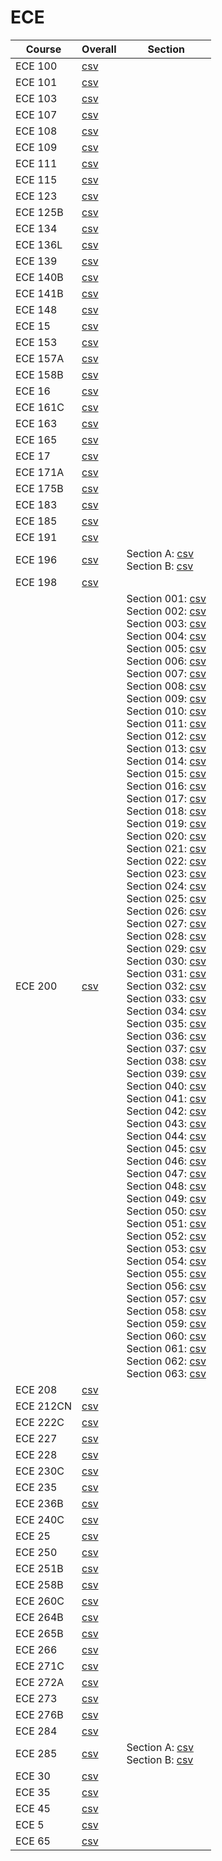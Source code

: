 # ECE

| Course | Overall | Section |
| ------ | ------- | ------- |
| ECE 100 | [csv](https://github.com/UCSD-Historical-Enrollment-Data/2024Spring/blob/main/overall/ECE%20100.csv) |  |
| ECE 101 | [csv](https://github.com/UCSD-Historical-Enrollment-Data/2024Spring/blob/main/overall/ECE%20101.csv) |  |
| ECE 103 | [csv](https://github.com/UCSD-Historical-Enrollment-Data/2024Spring/blob/main/overall/ECE%20103.csv) |  |
| ECE 107 | [csv](https://github.com/UCSD-Historical-Enrollment-Data/2024Spring/blob/main/overall/ECE%20107.csv) |  |
| ECE 108 | [csv](https://github.com/UCSD-Historical-Enrollment-Data/2024Spring/blob/main/overall/ECE%20108.csv) |  |
| ECE 109 | [csv](https://github.com/UCSD-Historical-Enrollment-Data/2024Spring/blob/main/overall/ECE%20109.csv) |  |
| ECE 111 | [csv](https://github.com/UCSD-Historical-Enrollment-Data/2024Spring/blob/main/overall/ECE%20111.csv) |  |
| ECE 115 | [csv](https://github.com/UCSD-Historical-Enrollment-Data/2024Spring/blob/main/overall/ECE%20115.csv) |  |
| ECE 123 | [csv](https://github.com/UCSD-Historical-Enrollment-Data/2024Spring/blob/main/overall/ECE%20123.csv) |  |
| ECE 125B | [csv](https://github.com/UCSD-Historical-Enrollment-Data/2024Spring/blob/main/overall/ECE%20125B.csv) |  |
| ECE 134 | [csv](https://github.com/UCSD-Historical-Enrollment-Data/2024Spring/blob/main/overall/ECE%20134.csv) |  |
| ECE 136L | [csv](https://github.com/UCSD-Historical-Enrollment-Data/2024Spring/blob/main/overall/ECE%20136L.csv) |  |
| ECE 139 | [csv](https://github.com/UCSD-Historical-Enrollment-Data/2024Spring/blob/main/overall/ECE%20139.csv) |  |
| ECE 140B | [csv](https://github.com/UCSD-Historical-Enrollment-Data/2024Spring/blob/main/overall/ECE%20140B.csv) |  |
| ECE 141B | [csv](https://github.com/UCSD-Historical-Enrollment-Data/2024Spring/blob/main/overall/ECE%20141B.csv) |  |
| ECE 148 | [csv](https://github.com/UCSD-Historical-Enrollment-Data/2024Spring/blob/main/overall/ECE%20148.csv) |  |
| ECE 15 | [csv](https://github.com/UCSD-Historical-Enrollment-Data/2024Spring/blob/main/overall/ECE%2015.csv) |  |
| ECE 153 | [csv](https://github.com/UCSD-Historical-Enrollment-Data/2024Spring/blob/main/overall/ECE%20153.csv) |  |
| ECE 157A | [csv](https://github.com/UCSD-Historical-Enrollment-Data/2024Spring/blob/main/overall/ECE%20157A.csv) |  |
| ECE 158B | [csv](https://github.com/UCSD-Historical-Enrollment-Data/2024Spring/blob/main/overall/ECE%20158B.csv) |  |
| ECE 16 | [csv](https://github.com/UCSD-Historical-Enrollment-Data/2024Spring/blob/main/overall/ECE%2016.csv) |  |
| ECE 161C | [csv](https://github.com/UCSD-Historical-Enrollment-Data/2024Spring/blob/main/overall/ECE%20161C.csv) |  |
| ECE 163 | [csv](https://github.com/UCSD-Historical-Enrollment-Data/2024Spring/blob/main/overall/ECE%20163.csv) |  |
| ECE 165 | [csv](https://github.com/UCSD-Historical-Enrollment-Data/2024Spring/blob/main/overall/ECE%20165.csv) |  |
| ECE 17 | [csv](https://github.com/UCSD-Historical-Enrollment-Data/2024Spring/blob/main/overall/ECE%2017.csv) |  |
| ECE 171A | [csv](https://github.com/UCSD-Historical-Enrollment-Data/2024Spring/blob/main/overall/ECE%20171A.csv) |  |
| ECE 175B | [csv](https://github.com/UCSD-Historical-Enrollment-Data/2024Spring/blob/main/overall/ECE%20175B.csv) |  |
| ECE 183 | [csv](https://github.com/UCSD-Historical-Enrollment-Data/2024Spring/blob/main/overall/ECE%20183.csv) |  |
| ECE 185 | [csv](https://github.com/UCSD-Historical-Enrollment-Data/2024Spring/blob/main/overall/ECE%20185.csv) |  |
| ECE 191 | [csv](https://github.com/UCSD-Historical-Enrollment-Data/2024Spring/blob/main/overall/ECE%20191.csv) |  |
| ECE 196 | [csv](https://github.com/UCSD-Historical-Enrollment-Data/2024Spring/blob/main/overall/ECE%20196.csv) | Section A: [csv](https://github.com/UCSD-Historical-Enrollment-Data/2024Spring/blob/main/section/ECE%20196_A.csv)<br>Section B: [csv](https://github.com/UCSD-Historical-Enrollment-Data/2024Spring/blob/main/section/ECE%20196_B.csv) |
| ECE 198 | [csv](https://github.com/UCSD-Historical-Enrollment-Data/2024Spring/blob/main/overall/ECE%20198.csv) |  |
| ECE 200 | [csv](https://github.com/UCSD-Historical-Enrollment-Data/2024Spring/blob/main/overall/ECE%20200.csv) | Section 001: [csv](https://github.com/UCSD-Historical-Enrollment-Data/2024Spring/blob/main/section/ECE%20200_001.csv)<br>Section 002: [csv](https://github.com/UCSD-Historical-Enrollment-Data/2024Spring/blob/main/section/ECE%20200_002.csv)<br>Section 003: [csv](https://github.com/UCSD-Historical-Enrollment-Data/2024Spring/blob/main/section/ECE%20200_003.csv)<br>Section 004: [csv](https://github.com/UCSD-Historical-Enrollment-Data/2024Spring/blob/main/section/ECE%20200_004.csv)<br>Section 005: [csv](https://github.com/UCSD-Historical-Enrollment-Data/2024Spring/blob/main/section/ECE%20200_005.csv)<br>Section 006: [csv](https://github.com/UCSD-Historical-Enrollment-Data/2024Spring/blob/main/section/ECE%20200_006.csv)<br>Section 007: [csv](https://github.com/UCSD-Historical-Enrollment-Data/2024Spring/blob/main/section/ECE%20200_007.csv)<br>Section 008: [csv](https://github.com/UCSD-Historical-Enrollment-Data/2024Spring/blob/main/section/ECE%20200_008.csv)<br>Section 009: [csv](https://github.com/UCSD-Historical-Enrollment-Data/2024Spring/blob/main/section/ECE%20200_009.csv)<br>Section 010: [csv](https://github.com/UCSD-Historical-Enrollment-Data/2024Spring/blob/main/section/ECE%20200_010.csv)<br>Section 011: [csv](https://github.com/UCSD-Historical-Enrollment-Data/2024Spring/blob/main/section/ECE%20200_011.csv)<br>Section 012: [csv](https://github.com/UCSD-Historical-Enrollment-Data/2024Spring/blob/main/section/ECE%20200_012.csv)<br>Section 013: [csv](https://github.com/UCSD-Historical-Enrollment-Data/2024Spring/blob/main/section/ECE%20200_013.csv)<br>Section 014: [csv](https://github.com/UCSD-Historical-Enrollment-Data/2024Spring/blob/main/section/ECE%20200_014.csv)<br>Section 015: [csv](https://github.com/UCSD-Historical-Enrollment-Data/2024Spring/blob/main/section/ECE%20200_015.csv)<br>Section 016: [csv](https://github.com/UCSD-Historical-Enrollment-Data/2024Spring/blob/main/section/ECE%20200_016.csv)<br>Section 017: [csv](https://github.com/UCSD-Historical-Enrollment-Data/2024Spring/blob/main/section/ECE%20200_017.csv)<br>Section 018: [csv](https://github.com/UCSD-Historical-Enrollment-Data/2024Spring/blob/main/section/ECE%20200_018.csv)<br>Section 019: [csv](https://github.com/UCSD-Historical-Enrollment-Data/2024Spring/blob/main/section/ECE%20200_019.csv)<br>Section 020: [csv](https://github.com/UCSD-Historical-Enrollment-Data/2024Spring/blob/main/section/ECE%20200_020.csv)<br>Section 021: [csv](https://github.com/UCSD-Historical-Enrollment-Data/2024Spring/blob/main/section/ECE%20200_021.csv)<br>Section 022: [csv](https://github.com/UCSD-Historical-Enrollment-Data/2024Spring/blob/main/section/ECE%20200_022.csv)<br>Section 023: [csv](https://github.com/UCSD-Historical-Enrollment-Data/2024Spring/blob/main/section/ECE%20200_023.csv)<br>Section 024: [csv](https://github.com/UCSD-Historical-Enrollment-Data/2024Spring/blob/main/section/ECE%20200_024.csv)<br>Section 025: [csv](https://github.com/UCSD-Historical-Enrollment-Data/2024Spring/blob/main/section/ECE%20200_025.csv)<br>Section 026: [csv](https://github.com/UCSD-Historical-Enrollment-Data/2024Spring/blob/main/section/ECE%20200_026.csv)<br>Section 027: [csv](https://github.com/UCSD-Historical-Enrollment-Data/2024Spring/blob/main/section/ECE%20200_027.csv)<br>Section 028: [csv](https://github.com/UCSD-Historical-Enrollment-Data/2024Spring/blob/main/section/ECE%20200_028.csv)<br>Section 029: [csv](https://github.com/UCSD-Historical-Enrollment-Data/2024Spring/blob/main/section/ECE%20200_029.csv)<br>Section 030: [csv](https://github.com/UCSD-Historical-Enrollment-Data/2024Spring/blob/main/section/ECE%20200_030.csv)<br>Section 031: [csv](https://github.com/UCSD-Historical-Enrollment-Data/2024Spring/blob/main/section/ECE%20200_031.csv)<br>Section 032: [csv](https://github.com/UCSD-Historical-Enrollment-Data/2024Spring/blob/main/section/ECE%20200_032.csv)<br>Section 033: [csv](https://github.com/UCSD-Historical-Enrollment-Data/2024Spring/blob/main/section/ECE%20200_033.csv)<br>Section 034: [csv](https://github.com/UCSD-Historical-Enrollment-Data/2024Spring/blob/main/section/ECE%20200_034.csv)<br>Section 035: [csv](https://github.com/UCSD-Historical-Enrollment-Data/2024Spring/blob/main/section/ECE%20200_035.csv)<br>Section 036: [csv](https://github.com/UCSD-Historical-Enrollment-Data/2024Spring/blob/main/section/ECE%20200_036.csv)<br>Section 037: [csv](https://github.com/UCSD-Historical-Enrollment-Data/2024Spring/blob/main/section/ECE%20200_037.csv)<br>Section 038: [csv](https://github.com/UCSD-Historical-Enrollment-Data/2024Spring/blob/main/section/ECE%20200_038.csv)<br>Section 039: [csv](https://github.com/UCSD-Historical-Enrollment-Data/2024Spring/blob/main/section/ECE%20200_039.csv)<br>Section 040: [csv](https://github.com/UCSD-Historical-Enrollment-Data/2024Spring/blob/main/section/ECE%20200_040.csv)<br>Section 041: [csv](https://github.com/UCSD-Historical-Enrollment-Data/2024Spring/blob/main/section/ECE%20200_041.csv)<br>Section 042: [csv](https://github.com/UCSD-Historical-Enrollment-Data/2024Spring/blob/main/section/ECE%20200_042.csv)<br>Section 043: [csv](https://github.com/UCSD-Historical-Enrollment-Data/2024Spring/blob/main/section/ECE%20200_043.csv)<br>Section 044: [csv](https://github.com/UCSD-Historical-Enrollment-Data/2024Spring/blob/main/section/ECE%20200_044.csv)<br>Section 045: [csv](https://github.com/UCSD-Historical-Enrollment-Data/2024Spring/blob/main/section/ECE%20200_045.csv)<br>Section 046: [csv](https://github.com/UCSD-Historical-Enrollment-Data/2024Spring/blob/main/section/ECE%20200_046.csv)<br>Section 047: [csv](https://github.com/UCSD-Historical-Enrollment-Data/2024Spring/blob/main/section/ECE%20200_047.csv)<br>Section 048: [csv](https://github.com/UCSD-Historical-Enrollment-Data/2024Spring/blob/main/section/ECE%20200_048.csv)<br>Section 049: [csv](https://github.com/UCSD-Historical-Enrollment-Data/2024Spring/blob/main/section/ECE%20200_049.csv)<br>Section 050: [csv](https://github.com/UCSD-Historical-Enrollment-Data/2024Spring/blob/main/section/ECE%20200_050.csv)<br>Section 051: [csv](https://github.com/UCSD-Historical-Enrollment-Data/2024Spring/blob/main/section/ECE%20200_051.csv)<br>Section 052: [csv](https://github.com/UCSD-Historical-Enrollment-Data/2024Spring/blob/main/section/ECE%20200_052.csv)<br>Section 053: [csv](https://github.com/UCSD-Historical-Enrollment-Data/2024Spring/blob/main/section/ECE%20200_053.csv)<br>Section 054: [csv](https://github.com/UCSD-Historical-Enrollment-Data/2024Spring/blob/main/section/ECE%20200_054.csv)<br>Section 055: [csv](https://github.com/UCSD-Historical-Enrollment-Data/2024Spring/blob/main/section/ECE%20200_055.csv)<br>Section 056: [csv](https://github.com/UCSD-Historical-Enrollment-Data/2024Spring/blob/main/section/ECE%20200_056.csv)<br>Section 057: [csv](https://github.com/UCSD-Historical-Enrollment-Data/2024Spring/blob/main/section/ECE%20200_057.csv)<br>Section 058: [csv](https://github.com/UCSD-Historical-Enrollment-Data/2024Spring/blob/main/section/ECE%20200_058.csv)<br>Section 059: [csv](https://github.com/UCSD-Historical-Enrollment-Data/2024Spring/blob/main/section/ECE%20200_059.csv)<br>Section 060: [csv](https://github.com/UCSD-Historical-Enrollment-Data/2024Spring/blob/main/section/ECE%20200_060.csv)<br>Section 061: [csv](https://github.com/UCSD-Historical-Enrollment-Data/2024Spring/blob/main/section/ECE%20200_061.csv)<br>Section 062: [csv](https://github.com/UCSD-Historical-Enrollment-Data/2024Spring/blob/main/section/ECE%20200_062.csv)<br>Section 063: [csv](https://github.com/UCSD-Historical-Enrollment-Data/2024Spring/blob/main/section/ECE%20200_063.csv) |
| ECE 208 | [csv](https://github.com/UCSD-Historical-Enrollment-Data/2024Spring/blob/main/overall/ECE%20208.csv) |  |
| ECE 212CN | [csv](https://github.com/UCSD-Historical-Enrollment-Data/2024Spring/blob/main/overall/ECE%20212CN.csv) |  |
| ECE 222C | [csv](https://github.com/UCSD-Historical-Enrollment-Data/2024Spring/blob/main/overall/ECE%20222C.csv) |  |
| ECE 227 | [csv](https://github.com/UCSD-Historical-Enrollment-Data/2024Spring/blob/main/overall/ECE%20227.csv) |  |
| ECE 228 | [csv](https://github.com/UCSD-Historical-Enrollment-Data/2024Spring/blob/main/overall/ECE%20228.csv) |  |
| ECE 230C | [csv](https://github.com/UCSD-Historical-Enrollment-Data/2024Spring/blob/main/overall/ECE%20230C.csv) |  |
| ECE 235 | [csv](https://github.com/UCSD-Historical-Enrollment-Data/2024Spring/blob/main/overall/ECE%20235.csv) |  |
| ECE 236B | [csv](https://github.com/UCSD-Historical-Enrollment-Data/2024Spring/blob/main/overall/ECE%20236B.csv) |  |
| ECE 240C | [csv](https://github.com/UCSD-Historical-Enrollment-Data/2024Spring/blob/main/overall/ECE%20240C.csv) |  |
| ECE 25 | [csv](https://github.com/UCSD-Historical-Enrollment-Data/2024Spring/blob/main/overall/ECE%2025.csv) |  |
| ECE 250 | [csv](https://github.com/UCSD-Historical-Enrollment-Data/2024Spring/blob/main/overall/ECE%20250.csv) |  |
| ECE 251B | [csv](https://github.com/UCSD-Historical-Enrollment-Data/2024Spring/blob/main/overall/ECE%20251B.csv) |  |
| ECE 258B | [csv](https://github.com/UCSD-Historical-Enrollment-Data/2024Spring/blob/main/overall/ECE%20258B.csv) |  |
| ECE 260C | [csv](https://github.com/UCSD-Historical-Enrollment-Data/2024Spring/blob/main/overall/ECE%20260C.csv) |  |
| ECE 264B | [csv](https://github.com/UCSD-Historical-Enrollment-Data/2024Spring/blob/main/overall/ECE%20264B.csv) |  |
| ECE 265B | [csv](https://github.com/UCSD-Historical-Enrollment-Data/2024Spring/blob/main/overall/ECE%20265B.csv) |  |
| ECE 266 | [csv](https://github.com/UCSD-Historical-Enrollment-Data/2024Spring/blob/main/overall/ECE%20266.csv) |  |
| ECE 271C | [csv](https://github.com/UCSD-Historical-Enrollment-Data/2024Spring/blob/main/overall/ECE%20271C.csv) |  |
| ECE 272A | [csv](https://github.com/UCSD-Historical-Enrollment-Data/2024Spring/blob/main/overall/ECE%20272A.csv) |  |
| ECE 273 | [csv](https://github.com/UCSD-Historical-Enrollment-Data/2024Spring/blob/main/overall/ECE%20273.csv) |  |
| ECE 276B | [csv](https://github.com/UCSD-Historical-Enrollment-Data/2024Spring/blob/main/overall/ECE%20276B.csv) |  |
| ECE 284 | [csv](https://github.com/UCSD-Historical-Enrollment-Data/2024Spring/blob/main/overall/ECE%20284.csv) |  |
| ECE 285 | [csv](https://github.com/UCSD-Historical-Enrollment-Data/2024Spring/blob/main/overall/ECE%20285.csv) | Section A: [csv](https://github.com/UCSD-Historical-Enrollment-Data/2024Spring/blob/main/section/ECE%20285_A.csv)<br>Section B: [csv](https://github.com/UCSD-Historical-Enrollment-Data/2024Spring/blob/main/section/ECE%20285_B.csv) |
| ECE 30 | [csv](https://github.com/UCSD-Historical-Enrollment-Data/2024Spring/blob/main/overall/ECE%2030.csv) |  |
| ECE 35 | [csv](https://github.com/UCSD-Historical-Enrollment-Data/2024Spring/blob/main/overall/ECE%2035.csv) |  |
| ECE 45 | [csv](https://github.com/UCSD-Historical-Enrollment-Data/2024Spring/blob/main/overall/ECE%2045.csv) |  |
| ECE 5 | [csv](https://github.com/UCSD-Historical-Enrollment-Data/2024Spring/blob/main/overall/ECE%205.csv) |  |
| ECE 65 | [csv](https://github.com/UCSD-Historical-Enrollment-Data/2024Spring/blob/main/overall/ECE%2065.csv) |  |
